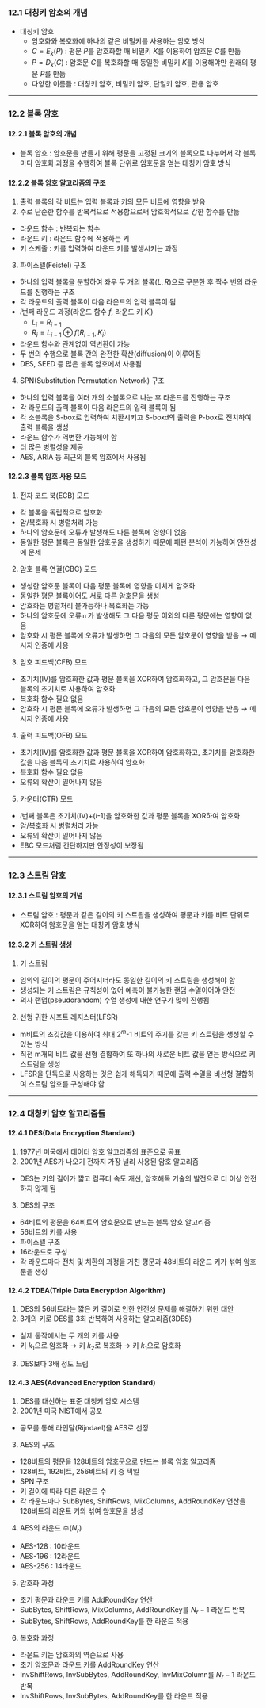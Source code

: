 ### 12.1 대칭키 암호의 개념

- 대칭키 암호
  - 암호화와 복호화에 하나의 같은 비밀키를 사용하는 암호 방식
  - $C = E_k(P)$ : 평문 $P$를 암호화할 때 비밀키 $K$를 이용하여 암호문 $C$를 만듦
  - $P = D_k(C)$ : 암호문 $C$를 복호화할 때 동일한 비밀키 $K$를 이용해야만 원래의 평문 $P$를 만듦
  - 다양한 이름들 : 대칭키 암호, 비밀키 암호, 단일키 암호, 관용 암호

---

### 12.2 블록 암호

#### 12.2.1 블록 암호의 개념

- 블록 암호 : 암호문을 만들기 위해 평문을 고정된 크기의 블록으로 나누어서 각 블록마다 암호화 과정을 수행하여 블록 단위로 암호문을 얻는 대칭키 암호 방식

#### 12.2.2 블록 암호 알고리즘의 구조

1. 출력 블록의 각 비트는 입력 블록과 키의 모든 비트에 영향을 받음
2. 주로 단순한 함수를 반복적으로 적용함으로써 암호학적으로 강한 함수를 만듦

- 라운드 함수 : 반복되는 함수
- 라운드 키 : 라운드 함수에 적용하는 키
- 키 스케줄 : 키를 입력하여 라운드 키를 발생시키는 과정

3. 파이스텔(Feistel) 구조

- 하나의 입력 블록을 분할하여 좌우 두 개의 블록($L, R$)으로 구분한 후 짝수 번의 라운드를 진행하는 구조
- 각 라운드의 출력 블록이 다음 라운드의 입력 블록이 됨
- $i$번째 라운드 과정(라운드 함수 $f$, 라운드 키 $K_i$)
  - $L_i = R_{i-1}$
  - $R_i = L_{i-1}\oplus f(R_{i-1}, K_i)$
- 라운드 함수와 관계없이 역변환이 가능
- 두 번의 수행으로 블록 간의 완전한 확산(diffusion)이 이루어짐
- DES, SEED 등 많은 블록 암호에서 사용됨

4. SPN(Substitution Permutation Network) 구조

- 하나의 입력 블록을 여러 개의 소블록으로 나눈 후 라운드를 진행하는 구조
- 각 라운드의 출력 블록이 다음 라운드의 입력 블록이 됨
- 각 소블록을 S\-box로 입력하여 치환시키고 S\-boxd의 출력을 P\-box로 전치하여 출력 블록을 생성
- 라운드 함수가 역변환 가능해야 함
- 더 많은 병렬성을 제공
- AES, ARIA 등 최근의 블록 암호에서 사용됨

#### 12.2.3 블록 암호 사용 모드

1. 전자 코드 북(ECB) 모드

- 각 블록을 독립적으로 암호화
- 암/복호화 시 병렬처리 가능
- 하나의 암호문에 오류가 발생해도 다른 블록에 영향이 없음
- 동일한 평문 블록은 동일한 암호문을 생성하기 때문에 패턴 분석이 가능하여 안전성에 문제

2. 암호 블록 연결(CBC) 모드

- 생성한 암호문 블록이 다음 평문 블록에 영향을 미치게 암호화
- 동일한 평문 블록이어도 서로 다른 암호문을 생성
- 암호화는 병렬처리 불가능하나 복호화는 가능
- 하나의 암호문에 오류ㅠ가 발생해도 그 다음 평문 이외의 다른 평문에는 영향이 없음
- 암호화 시 평문 블록에 오류가 발생하면 그 다음의 모든 암호문이 영향을 받음 $\to$ 메시지 인증에 사용

3. 암호 피드백(CFB) 모드

- 초기치(IV)를 암호화한 값과 평문 블록을 XOR하여 암호화하고, 그 암호문을 다음 블록의 초기치로 사용하여 암호화
- 복호화 함수 필요 없음
- 암호화 시 평문 블록에 오류가 발생하면 그 다음의 모든 암호문이 영향을 받음 $\to$ 메시지 인증에 사용

4. 출력 피드백(OFB) 모드

- 초기치(IV)를 암호화한 값과 평문 블록을 XOR하여 암호화하고, 초기치를 암호화한 값을 다음 블록의 초기치로 사용하여 암호화
- 복호화 함수 필요 없음
- 오류의 확산이 일어나지 않음

5. 카운터(CTR) 모드

- $i$번째 블록은 초기치(IV)+($i$-1)을 암호화한 값과 평문 블록을 XOR하여 암호화
- 암/복호화 시 병렬처리 가능
- 오류의 확산이 일어나지 않음
- EBC 모드처럼 간단하지만 안정성이 보장됨

---

### 12.3 스트림 암호

#### 12.3.1 스트림 암호의 개념

- 스트림 암호 : 평문과 같은 길이의 키 스트릠을 생성하여 평문과 키를 비트 단위로 XOR하여 암호문을 얻는 대칭키 암호 방식

#### 12.3.2 키 스트림 생성

1. 키 스트림

- 임의의 길이의 평문이 주어지더라도 동일한 길이의 키 스트림을 생성해야 함
- 생성되는 키 스트림은 규칙성이 없어 예측이 불가능한 랜덤 수열이어야 안전
- 의사 랜덤(pseudorandom) 수열 생성에 대한 연구가 많이 진행됨

2. 선형 귀한 시프트 레지스터(LFSR)

- m비트의 초깃값을 이용하여 최대 $2^m$-1 비트의 주기를 갖는 키 스트림을 생성할 수 있는 방식
- 직전 m개의 비트 값을 선형 결합하여 또 하나의 새로운 비트 값을 얻는 방식으로 키 스트림을 생성
- LFSR을 단독으로 사용하는 것은 쉽게 해독되기 때문에 출력 수열을 비선형 결합하여 스트림 암호를 구성해야 함

---

### 12.4 대칭키 암호 알고리즘들

#### 12.4.1 DES(Data Encryption Standard)

1. 1977년 미국에서 데이터 암호 알고리즘의 표준으로 공표
2. 2001년 AES가 나오기 전까지 가장 널리 사용된 암호 알고리즘

- DES는 키의 길이가 짧고 컴퓨터 속도 개선, 암호해독 기술의 발전으로 더 이상 안전하지 않게 됨

3. DES의 구조

- 64비트의 평문을 64비트의 암호문으로 만드는 블록 암호 알고리즘
- 56비트의 키를 사용
- 파이스텔 구조
- 16라운드로 구성
- 각 라운드마다 전치 및 치환의 과정을 거친 평문과 48비트의 라운드 키가 섞여 암호문을 생성

#### 12.4.2 TDEA(Triple Data Encryption Algorithm)

1. DES의 56비트라는 짧은 키 길이로 인한 안전성 문제를 해결하기 위한 대안
2. 3개의 키로 DES를 3회 반복하여 사용하는 알고리즘(3DES)

- 실제 동작에서는 두 개의 키를 사용
- 키 $k_1$으로 암호화 $\to$ 키 $k_2$로 복호화 $\to$ 키 $k_1$으로 암호화

3. DES보다 3배 정도 느림

#### 12.4.3 AES(Advanced Encryption Standard)

1. DES를 대신하는 표준 대칭키 암호 시스템
2. 2001년 미국 NIST에서 공포

- 공모를 통해 라인달(Rijndael)을 AES로 선정

3. AES의 구조

- 128비트의 평문을 128비트의 암호문으로 만드는 블록 암호 알고리즘
- 128비트, 192비트, 256비트의 키 중 택일
- SPN 구조
- 키 길이에 따라 다른 라운드 수
- 각 라운드마다 SubBytes, ShiftRows, MixColumns, AddRoundKey 연산을 128비트의 라운트 키와 섞여 암호문을 생성

4. AES의 라운드 수($N_r$)

- AES\-128 : 10라운드
- AES\-196 : 12라운드
- AES\-256 : 14라운드

5. 암호화 과정

- 초기 평문과 라운드 키를 AddRoundKey 연산
- SubBytes, ShiftRows, MixColumns, AddRoundKey를 $N_r - 1$ 라운드 반복
- SubBytes, ShiftRows, AddRoundKey를 한 라운드 적용

6. 복호화 과정

- 라운드 키는 암호화의 역순으로 사용
- 초기 암호문과 라운드 키를 AddRoundKey 연산
- InvShiftRows, InvSubBytes, AddRoundKey, InvMixColumn를 $N_r - 1$ 라운드 반복
- InvShiftRows, InvSubBytes, AddRoundKey를 한 라운드 적용
